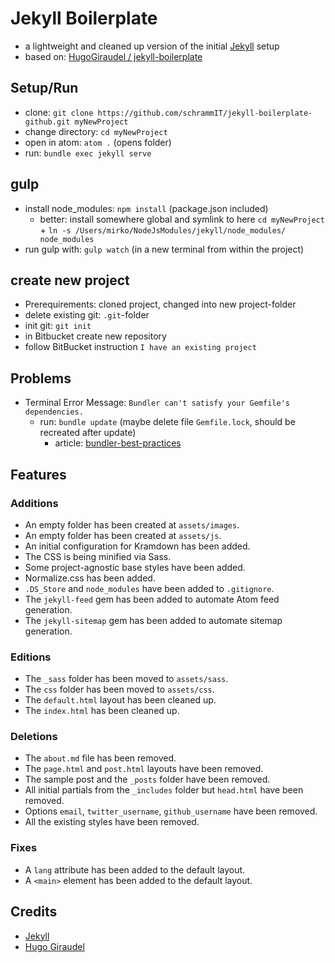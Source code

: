 # Jekyll Boilerplate

* a lightweight and cleaned up version of the initial [Jekyll](https://jekyllrb.com/) setup
* based on: [HugoGiraudel / jekyll-boilerplate](https://github.com/HugoGiraudel/jekyll-boilerplate)

## Setup/Run
* clone: `git clone https://github.com/schrammIT/jekyll-boilerplate-github.git myNewProject`
* change directory: `cd myNewProject`
* open in atom: `atom .` (opens folder)
* run: `bundle exec jekyll serve`

## gulp
* install node_modules: `npm install` (package.json included)
  * better: install somewhere global and symlink to here `cd myNewProject` + `ln -s /Users/mirko/NodeJsModules/jekyll/node_modules/ node_modules`
* run gulp with: `gulp watch` (in a new terminal from within the project)

## create new project
* Prerequirements: cloned project, changed into new project-folder
* delete existing git: `.git`-folder
* init git: `git init`
* in Bitbucket create new repository
* follow BitBucket instruction `I have an existing project`

## Problems
* Terminal Error Message: `Bundler can't satisfy your Gemfile's dependencies.`
  * run: `bundle update` (maybe delete file `Gemfile.lock`, should be recreated after update)
    * article: [bundler-best-practices](https://www.viget.com/articles/bundler-best-practices)

## Features

### Additions

* An empty folder has been created at `assets/images`.
* An empty folder has been created at `assets/js`.
* An initial configuration for Kramdown has been added.
* The CSS is being minified via Sass.
* Some project-agnostic base styles have been added.
* Normalize.css has been added.
* `.DS_Store` and `node_modules` have been added to `.gitignore`.
* The `jekyll-feed` gem has been added to automate Atom feed generation.
* The `jekyll-sitemap` gem has been added to automate sitemap generation.

### Editions

* The `_sass` folder has been moved to `assets/sass`.
* The `css` folder has been moved to `assets/css`.
* The `default.html` layout has been cleaned up.
* The `index.html` has been cleaned up.

### Deletions

* The `about.md` file has been removed.
* The `page.html` and `post.html` layouts have been removed.
* The sample post and the `_posts` folder have been removed.
* All initial partials from the `_includes` folder but `head.html` have been removed.
* Options `email`, `twitter_username`, `github_username` have been removed.
* All the existing styles have been removed.

### Fixes

* A `lang` attribute has been added to the default layout.
* A `<main>` element has been added to the default layout.

## Credits

* [Jekyll](https://jekyllrb.com/)
* [Hugo Giraudel](https://twitter.com/HugoGiraudel)

